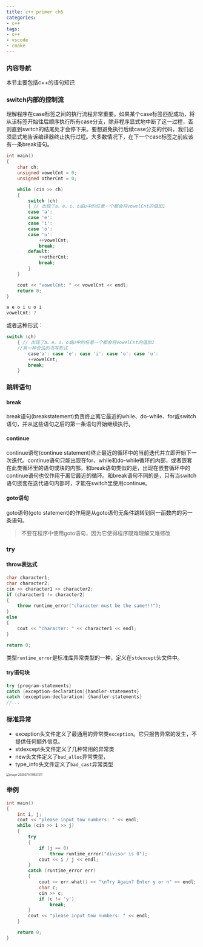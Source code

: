 ```yaml
---
title: c++ primer ch5
categories:
- c++
tags:
- c++
- vscode
- cmake
---
```

<meta name="referrer" content="no-referrer"/>

### 内容导航

本节主要包括c++的语句知识

<!--more-->

### switch内部的控制流

理解程序在case标签之间的执行流程非常重要。如果某个case标签匹配成功，将从该标签开始往后顺序执行所有case分支，除非程序显式地中断了这一过程，否则直到switch的结尾处才会停下来。要想避免执行后续case分支的代码，我们必须显式地告诉编译器终止执行过程。大多数情况下，在下一个case标签之前应该有一条break语句。

~~~c++
int main()
{
    char ch;
    unsigned vowelCnt = 0;
    unsigned otherCnt = 0;

    while (cin >> ch)
    {
        switch (ch)
        { // 出现了a、e、i、o或u中的任意一个都会将vowelCnt的值加1
        case 'a':
        case 'e':
        case 'i':
        case 'o':
        case 'u':
            ++vowelCnt;
            break;
        default:
            ++otherCnt;
            break;
        }
    }

    cout << "vowelCnt: " << vowelCnt << endl;
    return 0;
}
~~~

~~~c++
a e o i u o i
vowelCnt: 7
~~~

或者这种形式：

~~~c++
switch (ch)
    { // 出现了a、e、i、o或u中的任意一个都会将vowelCnt的值加1
    //另一种合法的书写形式
        case'a': case 'e': case 'i': case 'o': case 'u':
        ++vowelCnt;
        break;
    }
~~~

### 跳转语句

#### break

break语句(breakstatement)负责终止离它最近的while、do-while、for或switch语句，并从这些语句之后的第一条语句开始继续执行。

#### continue

continue语句(continue statement)终止最近的循环中的当前迭代并立即开始下一次迭代。continue语句只能出现在for、while和do-while循环的内部，或者嵌套在此类循环里的语句或块的内部。和break语句类似的是，出现在嵌套循环中的continue语句也仅作用于离它最近的循环。和break语句不同的是，只有当switch语句嵌套在迭代语句内部时，才能在switch里使用continue。

#### goto语句

goto语句(goto statement)的作用是从goto语句无条件跳转到同一函数内的另一条语句。

> 不要在程序中使用goto语句，因为它使得程序既难理解又难修改

### try

#### throw表达式

~~~c++
char character1;
char character2;
cin >> character1 >> character2;
if (character1 != character2)
{
    throw runtime_error("character must be the same!!!");
}
else
{
    cout << "character: " << character1 << endl;
}

return 0;
~~~

类型`runtime_error`是标准库异常类型的一种，定义在`stdexcept`头文件中。

#### try语句块

~~~c++
try {program-statements}
catch (exception-declaration){handler-statements}
catch (exception-declaration) {handler-statements}
//...
~~~

### 标准异常

- exception头文件定义了最通用的异常类`exception`。它只报告异常的发生，不提供任何额外信息。
- stdexcept头文件定义了几种常用的异常类
- new头文件定义了`bad_alloc`异常类型，
- type_info头文件定义了`bad_cast`异常类型

<img src="C:\data\mysoftware\Typora\typoraPicture\image-20250714111927211.png" alt="image-20250714111927211" style="zoom: 50%;" />

### 举例

~~~c++
int main()
{
    int i, j;
    cout << "please input tow numbers: " << endl;
    while (cin >> i >> j)
    {
        try
        {
            if (j == 0)
                throw runtime_error("divisor is 0");
            cout << i / j << endl;
        }
        catch (runtime_error err)
        {
            cout << err.what() << "\nTry Again? Enter y or n" << endl;
            char c;
            cin >> c;
            if (c != 'y')
                break;
        }
        cout << "please input tow numbers: " << endl;
    }

    return 0;
}
~~~

